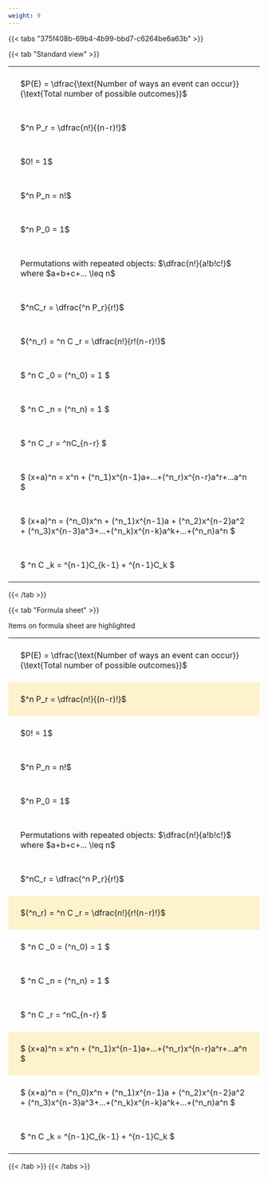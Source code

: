 ```yaml
---
weight: 9
---
```


{{< tabs "375f408b-69b4-4b99-bbd7-c6264be6a63b" >}}

{{< tab "Standard view" >}}

<style type="text/css">
#T_60df6 th.col_heading {
  text-align: left;
  font-size: 1em;
}
#T_60df6 td {
  text-align: left;
  font-size: 1em;
  padding: 1.5em;
}
</style>
<table id="T_60df6">
  <thead>
  </thead>
  <tbody>
    <tr>
      <td id="T_60df6_row0_col0" class="data row0 col0" >$P(E) = \dfrac{\text{Number of ways an event can occur}}{\text{Total number of possible outcomes}}$</td>
    </tr>
    <tr>
      <td id="T_60df6_row1_col0" class="data row1 col0" >$^n P_r = \dfrac{n!}{(n-r)!}$</td>
    </tr>
    <tr>
      <td id="T_60df6_row2_col0" class="data row2 col0" >$0! = 1$</td>
    </tr>
    <tr>
      <td id="T_60df6_row3_col0" class="data row3 col0" >$^n P_n = n!$</td>
    </tr>
    <tr>
      <td id="T_60df6_row4_col0" class="data row4 col0" >$^n P_0 = 1$</td>
    </tr>
    <tr>
      <td id="T_60df6_row5_col0" class="data row5 col0" >Permutations with repeated objects: $\dfrac{n!}{a!b!c!}$ where $a+b+c+... \leq n$</td>
    </tr>
    <tr>
      <td id="T_60df6_row6_col0" class="data row6 col0" >$^nC_r = \dfrac{^n P_r}{r!}$</td>
    </tr>
    <tr>
      <td id="T_60df6_row7_col0" class="data row7 col0" >$(^n_r) = ^n C _r = \dfrac{n!}{r!(n-r)!}$</td>
    </tr>
    <tr>
      <td id="T_60df6_row8_col0" class="data row8 col0" >$ ^n C _0 = (^n_0) = 1 $</td>
    </tr>
    <tr>
      <td id="T_60df6_row9_col0" class="data row9 col0" >$ ^n C _n = (^n_n) = 1 $</td>
    </tr>
    <tr>
      <td id="T_60df6_row10_col0" class="data row10 col0" >$ ^n C _r = ^nC_{n-r} $</td>
    </tr>
    <tr>
      <td id="T_60df6_row11_col0" class="data row11 col0" >$ (x+a)^n = x^n + (^n_1)x^{n-1}a+...+(^n_r)x^{n-r}a^r+...a^n    $</td>
    </tr>
    <tr>
      <td id="T_60df6_row12_col0" class="data row12 col0" >$ (x+a)^n = (^n_0)x^n + (^n_1)x^{n-1}a + (^n_2)x^{n-2}a^2 + (^n_3)x^{n-3}a^3+...+(^n_k)x^{n-k}a^k+...+(^n_n)a^n $</td>
    </tr>
    <tr>
      <td id="T_60df6_row13_col0" class="data row13 col0" >$ ^n C _k = ^{n-1}C_{k-1} + ^{n-1}C_k $</td>
    </tr>
  </tbody>
</table>
{{< /tab >}}

{{< tab "Formula sheet" >}}

Items on formula sheet are highlighted 
<br>
<style type="text/css">
#T_129c5 th.col_heading {
  text-align: left;
  font-size: 1em;
}
#T_129c5 td {
  text-align: left;
  font-size: 1em;
  padding: 1.5em;
}
#T_129c5_row0_col0, #T_129c5_row2_col0, #T_129c5_row3_col0, #T_129c5_row4_col0, #T_129c5_row5_col0, #T_129c5_row6_col0, #T_129c5_row8_col0, #T_129c5_row9_col0, #T_129c5_row10_col0, #T_129c5_row12_col0, #T_129c5_row13_col0 {
  background-color: rgba(0,0,0,0);
}
#T_129c5_row1_col0, #T_129c5_row7_col0, #T_129c5_row11_col0 {
  background-color: rgba(255,194,10, 0.2);
}
</style>
<table id="T_129c5">
  <thead>
  </thead>
  <tbody>
    <tr>
      <td id="T_129c5_row0_col0" class="data row0 col0" >$P(E) = \dfrac{\text{Number of ways an event can occur}}{\text{Total number of possible outcomes}}$</td>
    </tr>
    <tr>
      <td id="T_129c5_row1_col0" class="data row1 col0" >$^n P_r = \dfrac{n!}{(n-r)!}$</td>
    </tr>
    <tr>
      <td id="T_129c5_row2_col0" class="data row2 col0" >$0! = 1$</td>
    </tr>
    <tr>
      <td id="T_129c5_row3_col0" class="data row3 col0" >$^n P_n = n!$</td>
    </tr>
    <tr>
      <td id="T_129c5_row4_col0" class="data row4 col0" >$^n P_0 = 1$</td>
    </tr>
    <tr>
      <td id="T_129c5_row5_col0" class="data row5 col0" >Permutations with repeated objects: $\dfrac{n!}{a!b!c!}$ where $a+b+c+... \leq n$</td>
    </tr>
    <tr>
      <td id="T_129c5_row6_col0" class="data row6 col0" >$^nC_r = \dfrac{^n P_r}{r!}$</td>
    </tr>
    <tr>
      <td id="T_129c5_row7_col0" class="data row7 col0" >$(^n_r) = ^n C _r = \dfrac{n!}{r!(n-r)!}$</td>
    </tr>
    <tr>
      <td id="T_129c5_row8_col0" class="data row8 col0" >$ ^n C _0 = (^n_0) = 1 $</td>
    </tr>
    <tr>
      <td id="T_129c5_row9_col0" class="data row9 col0" >$ ^n C _n = (^n_n) = 1 $</td>
    </tr>
    <tr>
      <td id="T_129c5_row10_col0" class="data row10 col0" >$ ^n C _r = ^nC_{n-r} $</td>
    </tr>
    <tr>
      <td id="T_129c5_row11_col0" class="data row11 col0" >$ (x+a)^n = x^n + (^n_1)x^{n-1}a+...+(^n_r)x^{n-r}a^r+...a^n    $</td>
    </tr>
    <tr>
      <td id="T_129c5_row12_col0" class="data row12 col0" >$ (x+a)^n = (^n_0)x^n + (^n_1)x^{n-1}a + (^n_2)x^{n-2}a^2 + (^n_3)x^{n-3}a^3+...+(^n_k)x^{n-k}a^k+...+(^n_n)a^n $</td>
    </tr>
    <tr>
      <td id="T_129c5_row13_col0" class="data row13 col0" >$ ^n C _k = ^{n-1}C_{k-1} + ^{n-1}C_k $</td>
    </tr>
  </tbody>
</table>
{{< /tab >}}
{{< /tabs >}}